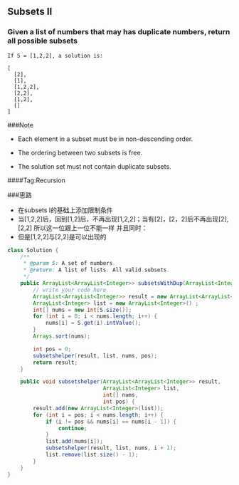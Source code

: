 ## Subsets II

### Given a list of numbers that may has duplicate numbers, return all possible subsets

	If S = [1,2,2], a solution is:

	[
	  [2],
	  [1],
	  [1,2,2],
	  [2,2],
	  [1,2],
	  []
	]

###Note
- Each element in a subset must be in non-descending order.

- The ordering between two subsets is free.

- The solution set must not contain duplicate subsets.

####Tag:Recursion

###思路
- 在subsets I的基础上添加限制条件
- 当[1,2,2]后，回到[1,2]后，不再出现[1,2,2]；当有[2]，[2，2]后不再出现[2],[2,2] 所以这一位跟上一位不能一样 并且同时：
- 但是[1,2,2]与[2,2]是可以出现的

```java
class Solution {
    /**
     * @param S: A set of numbers.
     * @return: A list of lists. All valid subsets.
     */
    public ArrayList<ArrayList<Integer>> subsetsWithDup(ArrayList<Integer> S) {
		// write your code here
		ArrayList<ArrayList<Integer>> result = new ArrayList<ArrayList<Integer>>();
		ArrayList<Integer> list = new ArrayList<Integer>() ;
		int[] nums = new int[S.size()];
		for (int i = 0; i < nums.length; i++) {
			nums[i] = S.get(i).intValue();
		}
		Arrays.sort(nums);

		int pos = 0;
		subsetshelper(result, list, nums, pos);
		return result;
	}

	public void subsetshelper(ArrayList<ArrayList<Integer>> result,
	                          ArrayList<Integer> list,
	                          int[] nums,
	                          int pos) {
		result.add(new ArrayList<Integer>(list));
		for (int i = pos; i < nums.length; i++) {
			if (i != pos && nums[i] == nums[i - 1]) {
				continue;
			}
			list.add(nums[i]);
			subsetshelper(result, list, nums, i + 1);
			list.remove(list.size() - 1);
		}
	}
}
```
